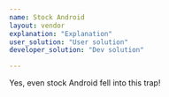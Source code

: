 ```yaml
---
name: Stock Android
layout: vendor
explanation: "Explanation"
user_solution: "User solution"
developer_solution: "Dev solution"

---
```


Yes, even stock Android fell into this trap!